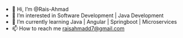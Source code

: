 - 👋 Hi, I’m @Rais-Ahmad
- 👀 I’m interested in Software Development | Java Development
- 🌱 I’m currently learning Java | Angular | Springboot | Microservices
- 📫 How to reach me raisahmadd7@gmail.com


